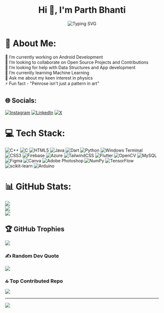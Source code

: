<h1 align="center">Hi 👋, I'm Parth Bhanti</h1>

<p align="center">
  <img src="https://readme-typing-svg.demolab.com?font=Fira+Code&size=24&pause=1000&color=0AEFFF&center=true&width=700&lines=Android+Developer+%7C+C%2FC%2B%2B+Proficient+%7C+Java+Explorer;Learning+DSA+%7C+Passionate+about+Machine+Learning;Physics+Lover+%7C+Quantum+Explorer+%7C+Astronomy+Fan" alt="Typing SVG"/>
</p>




# 💫 About Me:
🔭 I’m currently working on Android Development<br>👯 I’m looking to collaborate on Open Source Projects and Contributions<br>🤝 I’m looking for help with Data Structures and App development<br>🌱 I’m currently learning Machine Learning<br>💬 Ask me about my keen interest in physics<br>⚡ Fun fact - "Penrose isn't just a pattern in art"


## 🌐 Socials:
[![Instagram](https://img.shields.io/badge/Instagram-%23E4405F.svg?logo=Instagram&logoColor=white)](https://instagram.com/parthbhanti) [![LinkedIn](https://img.shields.io/badge/LinkedIn-%230077B5.svg?logo=linkedin&logoColor=white)](https://linkedin.com/in/ParthBhanti) [![X](https://img.shields.io/badge/X-black.svg?logo=X&logoColor=white)](https://x.com/@bhanti_parth) 

# 💻 Tech Stack:
![C++](https://img.shields.io/badge/c++-%2300599C.svg?style=for-the-badge&logo=c%2B%2B&logoColor=white) ![C](https://img.shields.io/badge/c-%2300599C.svg?style=for-the-badge&logo=c&logoColor=white) ![HTML5](https://img.shields.io/badge/html5-%23E34F26.svg?style=for-the-badge&logo=html5&logoColor=white) ![Java](https://img.shields.io/badge/java-%23ED8B00.svg?style=for-the-badge&logo=openjdk&logoColor=white) ![Dart](https://img.shields.io/badge/dart-%230175C2.svg?style=for-the-badge&logo=dart&logoColor=white) ![Python](https://img.shields.io/badge/python-3670A0?style=for-the-badge&logo=python&logoColor=ffdd54) ![Windows Terminal](https://img.shields.io/badge/Windows%20Terminal-%234D4D4D.svg?style=for-the-badge&logo=windows-terminal&logoColor=white) ![CSS3](https://img.shields.io/badge/css3-%231572B6.svg?style=for-the-badge&logo=css3&logoColor=white) ![Firebase](https://img.shields.io/badge/firebase-%23039BE5.svg?style=for-the-badge&logo=firebase) ![Azure](https://img.shields.io/badge/azure-%230072C6.svg?style=for-the-badge&logo=microsoftazure&logoColor=white) ![TailwindCSS](https://img.shields.io/badge/tailwindcss-%2338B2AC.svg?style=for-the-badge&logo=tailwind-css&logoColor=white) ![Flutter](https://img.shields.io/badge/Flutter-%2302569B.svg?style=for-the-badge&logo=Flutter&logoColor=white) ![OpenCV](https://img.shields.io/badge/opencv-%23white.svg?style=for-the-badge&logo=opencv&logoColor=white) ![MySQL](https://img.shields.io/badge/mysql-4479A1.svg?style=for-the-badge&logo=mysql&logoColor=white) ![Figma](https://img.shields.io/badge/figma-%23F24E1E.svg?style=for-the-badge&logo=figma&logoColor=white) ![Canva](https://img.shields.io/badge/Canva-%2300C4CC.svg?style=for-the-badge&logo=Canva&logoColor=white) ![Adobe Photoshop](https://img.shields.io/badge/adobe%20photoshop-%2331A8FF.svg?style=for-the-badge&logo=adobe%20photoshop&logoColor=white) ![NumPy](https://img.shields.io/badge/numpy-%23013243.svg?style=for-the-badge&logo=numpy&logoColor=white) ![TensorFlow](https://img.shields.io/badge/TensorFlow-%23FF6F00.svg?style=for-the-badge&logo=TensorFlow&logoColor=white) ![scikit-learn](https://img.shields.io/badge/scikit--learn-%23F7931E.svg?style=for-the-badge&logo=scikit-learn&logoColor=white) ![Arduino](https://img.shields.io/badge/-Arduino-00979D?style=for-the-badge&logo=Arduino&logoColor=white)
# 📊 GitHub Stats:
![](https://github-readme-stats.vercel.app/api?username=parthbhanti22&theme=blue-green&hide_border=false&include_all_commits=true&count_private=true)<br/>
![](https://github-readme-streak-stats.herokuapp.com/?user=parthbhanti22&theme=blue-green&hide_border=false)<br/>
![](https://github-readme-stats.vercel.app/api/top-langs/?username=parthbhanti22&theme=blue-green&hide_border=false&include_all_commits=true&count_private=true&layout=compact)

## 🏆 GitHub Trophies
![](https://github-profile-trophy.vercel.app/?username=parthbhanti22&theme=radical&no-frame=false&no-bg=false&margin-w=4)

### ✍️ Random Dev Quote
![](https://quotes-github-readme.vercel.app/api?type=horizontal&theme=radical)

### 🔝 Top Contributed Repo
![](https://github-contributor-stats.vercel.app/api?username=parthbhanti22&limit=5&theme=dark&combine_all_yearly_contributions=true)

---
[![](https://visitcount.itsvg.in/api?id=parthbhanti22&icon=0&color=0)](https://visitcount.itsvg.in)

<!-- Proudly created with GPRM ( https://gprm.itsvg.in ) -->
